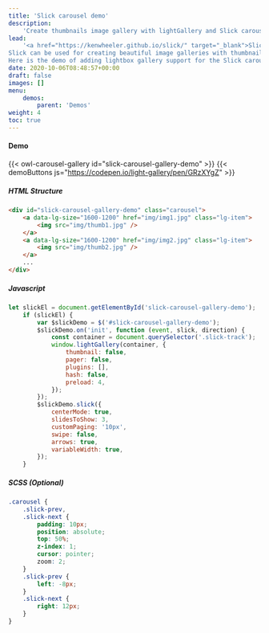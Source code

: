```yaml
---
title: 'Slick carousel demo'
description:
    'Create thumbnails image gallery with lightGallery and Slick carousel'
lead:
    '<a href="https://kenwheeler.github.io/slick/" target="_blank">Slick</a> is a jQuery plugin for creating versatile and responsive content sliders..
Slick can be used for creating beautiful image galleries with thumbnails.
Here is the demo of adding lightbox gallery support for the Slick carousel.'
date: 2020-10-06T08:48:57+00:00
draft: false
images: []
menu:
    demos:
        parent: 'Demos'
weight: 4
toc: true
---
```




#### Demo

{{< owl-carousel-gallery id="slick-carousel-gallery-demo" >}}
{{< demoButtons js="https://codepen.io/light-gallery/pen/GRzXYgZ" >}}

##### HTML Structure

```html
<div id="slick-carousel-gallery-demo" class="carousel">
    <a data-lg-size="1600-1200" href="img/img1.jpg" class="lg-item">
        <img src="img/thumb1.jpg" />
    </a>
    <a data-lg-size="1600-1200" href="img/img2.jpg" class="lg-item">
        <img src="img/thumb2.jpg" />
    </a>
    ...
</div>
```

##### Javascript

```js
let slickEl = document.getElementById('slick-carousel-gallery-demo');
    if (slickEl) {
        var $slickDemo = $('#slick-carousel-gallery-demo');
        $slickDemo.on('init', function (event, slick, direction) {
            const container = document.querySelector('.slick-track');
            window.lightGallery(container, {
                thumbnail: false,
                pager: false,
                plugins: [],
                hash: false,
                preload: 4,
            });
        });
        $slickDemo.slick({
            centerMode: true,
            slidesToShow: 3,
            customPaging: '10px',
            swipe: false,
            arrows: true,
            variableWidth: true,
        });
    }
```

##### SCSS (Optional)

```css
.carousel {
    .slick-prev,
    .slick-next {
        padding: 10px;
        position: absolute;
        top: 50%;
        z-index: 1;
        cursor: pointer;
        zoom: 2;
    }
    .slick-prev {
        left: -8px;
    }
    .slick-next {
        right: 12px;
    }
}
```


